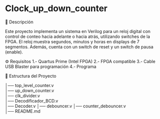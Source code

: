 # Clock_up_down_counter

📌 Descripción

Este proyecto implementa un sistema en Verilog para un reloj digital con control de conteo hacia adelante o hacia atrás, utilizando switches de la FPGA. El reloj muestra segundos, minutos y horas en displays de 7 segmentos. Además, cuenta con un switch de reset y un switch de pausa (enable).

⚙️ Requisitos
1.- Quartus Prime (Intel FPGA) 2.- FPGA compatible 3.- Cable USB Blaster para programación 4.- Programa

📂 Estructura del Proyecto

│── top_level_counter.v  
│── up_down_counter.v  
│── clk_divider.v   
│── Decodificador_BCD.v  
│── Decoder.v 
│── debouncer.v 
│── counter_debouncer.v  
│── README.md 

